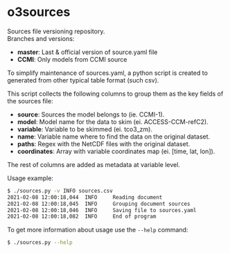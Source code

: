# o3sources

Sources file versioning repository. <br>
Branches and versions:
 
 - **master**: Last & official version of source.yaml file
 - **CCMI**: Only models from CCMI source

To simplify maintenance of sources.yaml, a python script is created 
to generated from other typical table format (such csv).

This script collects the following columns to group them as the key
fields of the sources file:

- **source**: Sources the model belongs to (ie. CCMI-1).
- **model**: Model name for the data to skim (ei. ACCESS-CCM-refC2).
- **variable**: Variable to be skimmed (ei. tco3_zm).
- **name**: Variable name where to find the data on the original dataset.
- **paths**: Regex with the NetCDF files with the original dataset.
- **coordinates**: Array with variable coordinates map (ei. [time, lat, lon]).

The rest of columns are added as metadata at variable level.

Usage example:
```sh
$ ./sources.py -v INFO sources.csv 
2021-02-08 12:00:18,044  INFO     Reading document
2021-02-08 12:00:18,045  INFO     Grouping document sources
2021-02-08 12:00:18,046  INFO     Saving file to sources.yaml
2021-02-08 12:00:18,082  INFO     End of program
```

To get more information about usage use the `--help` command:
```sh
$ ./sources.py --help
```

